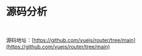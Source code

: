 # 源码分析

<br/>

源码地址：[https://github.com/vuejs/router/tree/main](https://github.com/vuejs/router/tree/main)
